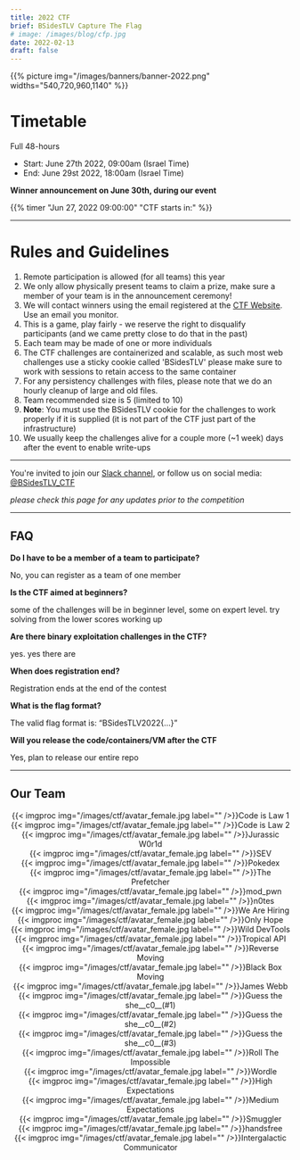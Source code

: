 ```yaml
---
title: 2022 CTF
brief: BSidesTLV Capture The Flag
# image: /images/blog/cfp.jpg
date: 2022-02-13
draft: false
---
```


<div class="row">
    <div class="col-xs-12 col-md-7">{{% picture img="/images/banners/banner-2022.png" widths="540,720,960,1140" %}}</div>
</div>

#  Timetable

Full 48-hours

* Start: June 27th 2022, 09:00am (Israel Time)
* End:   June 29st 2022, 18:00am (Israel Time)

**Winner announcement on June 30th, during our event**

{{% timer "Jun 27, 2022 09:00:00" "CTF starts in:" %}}

---
# Rules and Guidelines

1. Remote participation is allowed (for all teams) this year
1. We only allow physically present teams to claim a prize, make sure a member of your team is in the announcement ceremony!
1. We will contact winners using the email registered at the [CTF Website](https://ctf22.bsidestlv.com). Use an email you monitor.
1. This is a game, play fairly - we reserve the right to disqualify participants (and we came pretty close to do that in the past)
1. Each team may be made of one or more individuals
1. The CTF challenges are containerized and scalable, as such most web challenges use a sticky cookie called 'BSidesTLV' please make sure to work with sessions to retain access to the same container
1. For any persistency challenges with files, please note that we do an hourly cleanup of large and old files.
1. Team recommended size is 5 (limited to 10)
1. **Note**: You must use the BSidesTLV cookie for the challenges to work properly if it is supplied (it is not part of the CTF just part of the infrastructure)
1. We usually keep the challenges alive for a couple more (~1 week) days after the event to enable write-ups

---

You're invited to join our [Slack channel](https://slack.bsidestlv.com), or follow us on social media: [@BSidesTLV_CTF](https://twitter.com/BSidesTLV_CTF)

*please check this page for any updates prior to the competition*

---

## FAQ

**Do I have to be a member of a team to participate?**

No, you can register as a team of one member

**Is the CTF aimed at beginners?**

some of the challenges will be in beginner level, some on expert level. try solving from the lower scores working up 

**Are there binary exploitation challenges in the CTF?**

yes. yes there are

**When does registration end?**

Registration ends at the end of the contest

**What is the flag format?**

The valid flag format is: “BSidesTLV2022{…}”

**Will you release the code/containers/VM after the CTF**

Yes, plan to release our entire repo

---

## Our Team

<div class="row around-xs avatars shuffle" style="text-align:center">
    <!-- <div>{{< imgproc img="/images/ctf/TomerZait.png" label="Tomer Zait" />}}Inspector Gadget<br/>Intellimage<br/>Under Construction<br/>Flag On The Wall<br/>SQLiteManager</div>
    <div>{{< imgproc img="/images/ctf/NimrodLevy.png" label="Nimrod Levy" />}}Under Construction<br/>The Rabbit Hole<br/>News<br/>Notes</div>
    <div>{{< imgproc img="/images/ctf/RS.png" label="Roei Sherman" />}}Labyrinth</div>
    <div>{{< imgproc img="/images/ctf/VeraMens.png" label="Vera Mens" />}}Toilet</div>
    <div>{{< imgproc img="/images/ctf/avatar_male.png" label="Aviv Yahav" />}}Rainy Redis<br/>Speed Trivia</div>
    <div>{{< imgproc img="/images/ctf/guybm.png" label="Guy Barnhart-Magen" />}}Damn Randomware!</div>
    <div>{{< imgproc img="/images/ctf/avatar_male.png" label="Guy Beck" />}}Toilet<br/>Labyrinth<br/>Intellimage</div>
    <div>{{< imgproc img="/images/ctf/omer_cohen.png" label="Omer Cohen" />}}</div>
    <div>{{< imgproc img="/images/ctf/michael_maltsev.png" label="Michael Maltsev" />}}Good Old Days<br/>In Plain Sight<br/>Flag On The Wall</div>
    <div>{{< imgproc img="/images/ctf/arthur.png" label="Artur Avetisyan" />}}Are You Kidding Me?<br/>In Plain Sight</div>
    <div>{{< imgproc img="/images/ctf/avatar_male.png" label="Sharon Brizinov" />}}Cheater's Gambit</div>
	<div>{{< imgproc img="/images/ctf/LavieBB.png" label="Lavie BB" />}}Wh3reIsTheD0oR</div>     -->
    <div>{{< imgproc img="/images/ctf/avatar_female.jpg label="" />}}Code is Law 1</div>
    <div>{{< imgproc img="/images/ctf/avatar_female.jpg label="" />}}Code is Law 2</div>
    <div>{{< imgproc img="/images/ctf/avatar_female.jpg label="" />}}Jurassic W0r1d</div>
    <div>{{< imgproc img="/images/ctf/avatar_female.jpg label="" />}}SEV</div>
    <div>{{< imgproc img="/images/ctf/avatar_female.jpg label="" />}}Pokedex</div>
    <div>{{< imgproc img="/images/ctf/avatar_female.jpg label="" />}}The Prefetcher</div>
    <div>{{< imgproc img="/images/ctf/avatar_female.jpg label="" />}}mod_pwn</div>
    <div>{{< imgproc img="/images/ctf/avatar_female.jpg label="" />}}n0tes</div>
    <div>{{< imgproc img="/images/ctf/avatar_female.jpg label="" />}}We Are Hiring</div>
    <div>{{< imgproc img="/images/ctf/avatar_female.jpg label="" />}}Only Hope</div>
    <div>{{< imgproc img="/images/ctf/avatar_female.jpg label="" />}}Wild DevTools</div>
    <div>{{< imgproc img="/images/ctf/avatar_female.jpg label="" />}}Tropical API</div>
    <div>{{< imgproc img="/images/ctf/avatar_female.jpg label="" />}}Reverse Moving</div>
    <div>{{< imgproc img="/images/ctf/avatar_female.jpg label="" />}}Black Box Moving</div>
    <div>{{< imgproc img="/images/ctf/avatar_female.jpg label="" />}}James Webb</div>
    <div>{{< imgproc img="/images/ctf/avatar_female.jpg label="" />}}Guess the she__c0__(#1)</div>
    <div>{{< imgproc img="/images/ctf/avatar_female.jpg label="" />}}Guess the she__c0__(#2)</div>
    <div>{{< imgproc img="/images/ctf/avatar_female.jpg label="" />}}Guess the she__c0__(#3)</div>
    <div>{{< imgproc img="/images/ctf/avatar_female.jpg label="" />}}Roll The Impossible</div>
    <div>{{< imgproc img="/images/ctf/avatar_female.jpg label="" />}}Wordle</div>
    <div>{{< imgproc img="/images/ctf/avatar_female.jpg label="" />}}High Expectations</div>
    <div>{{< imgproc img="/images/ctf/avatar_female.jpg label="" />}}Medium Expectations</div>
    <div>{{< imgproc img="/images/ctf/avatar_female.jpg label="" />}}Smuggler</div>
    <div>{{< imgproc img="/images/ctf/avatar_female.jpg label="" />}}handsfree</div>
    <div>{{< imgproc img="/images/ctf/avatar_female.jpg label="" />}}Intergalactic Communicator</div>
</div>

<!-- ## Resources and WriteUps -->
